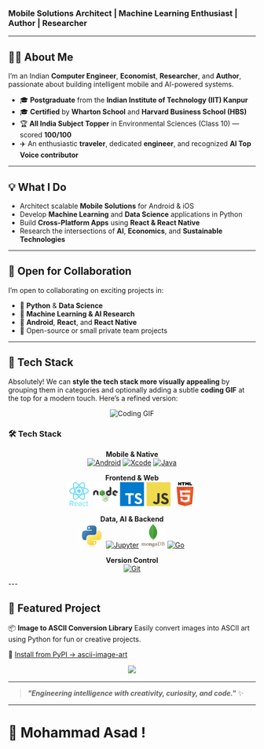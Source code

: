 ### Mobile Solutions Architect | Machine Learning Enthusiast | Author | Researcher

---

## 🧑‍💻 About Me

I’m an Indian **Computer Engineer**, **Economist**, **Researcher**, and **Author**, passionate about building intelligent mobile and AI-powered systems.

* 🎓 **Postgraduate** from the **Indian Institute of Technology (IIT) Kanpur**
* 🎓 **Certified** by **Wharton School** and **Harvard Business School (HBS)**
* 🏆 **All India Subject Topper** in Environmental Sciences (Class 10) — scored **100/100**
* ✈️ An enthusiastic **traveler**, dedicated **engineer**, and recognized **AI Top Voice contributor**

---

## 💡 What I Do

* Architect scalable **Mobile Solutions** for Android & iOS
* Develop **Machine Learning** and **Data Science** applications in Python
* Build **Cross-Platform Apps** using **React & React Native**
* Research the intersections of **AI**, **Economics**, and **Sustainable Technologies**

---

## 🤝 Open for Collaboration

I’m open to collaborating on exciting projects in:

* 🐍 **Python** & **Data Science**
* 🤖 **Machine Learning & AI Research**
* 📱 **Android**, **React**, and **React Native**
* 💼 Open-source or small private team projects

---

## 🧰 Tech Stack
Absolutely! We can **style the tech stack more visually appealing** by grouping them in categories and optionally adding a subtle **coding GIF** at the top for a modern touch. Here’s a refined version:

<p align="center">
  <img src="https://media.giphy.com/media/3o7aCVc9g7g4T2l8Jq/giphy.gif" width="100" alt="Coding GIF"/>
</p>

### 🛠️ Tech Stack

<p align="center">
  <b>Mobile & Native</b><br>
  <a href="https://developer.android.com/" target="_blank"><img src="https://cdn.jsdelivr.net/gh/devicons/devicon/icons/android/android-original-wordmark.svg" alt="Android" width="50" height="50"/></a>
  <a href="https://developer.apple.com/xcode/" target="_blank"><img src="https://cdn.jsdelivr.net/gh/devicons/devicon/icons/xcode/xcode-original.svg" alt="Xcode" width="50" height="50"/></a>
  <a href="https://www.java.com/" target="_blank"><img src="https://cdn.jsdelivr.net/gh/devicons/devicon/icons/java/java-original-wordmark.svg" alt="Java" width="50" height="50"/></a>
</p>

<p align="center">
  <b>Frontend & Web</b><br>
  <a href="https://reactjs.org/" target="_blank"><img src="https://raw.githubusercontent.com/devicons/devicon/master/icons/react/react-original-wordmark.svg" alt="React" width="50" height="50"/></a>
  <a href="https://nodejs.org/" target="_blank"><img src="https://raw.githubusercontent.com/devicons/devicon/master/icons/nodejs/nodejs-original-wordmark.svg" alt="Node.js" width="50" height="50"/></a>
  <a href="https://www.typescriptlang.org/" target="_blank"><img src="https://raw.githubusercontent.com/devicons/devicon/master/icons/typescript/typescript-original.svg" alt="TypeScript" width="50" height="50"/></a>
  <a href="https://developer.mozilla.org/en-US/docs/Web/JavaScript" target="_blank"><img src="https://raw.githubusercontent.com/devicons/devicon/master/icons/javascript/javascript-original.svg" alt="JavaScript" width="50" height="50"/></a>
  <a href="https://www.w3.org/html/" target="_blank"><img src="https://raw.githubusercontent.com/devicons/devicon/master/icons/html5/html5-original-wordmark.svg" alt="HTML5" width="50" height="50"/></a>
</p>

<p align="center">
  <b>Data, AI & Backend</b><br>
  <a href="https://www.python.org/" target="_blank"><img src="https://raw.githubusercontent.com/devicons/devicon/master/icons/python/python-original.svg" alt="Python" width="50" height="50"/></a>
  <a href="https://jupyter.org/" target="_blank"><img src="https://jupyter.org/assets/homepage/main-logo.svg" alt="Jupyter" width="50" height="50"/></a>
  <a href="https://www.mongodb.com/" target="_blank"><img src="https://raw.githubusercontent.com/devicons/devicon/master/icons/mongodb/mongodb-original-wordmark.svg" alt="MongoDB" width="50" height="50"/></a>
  <a href="https://go.dev/" target="_blank"><img src="https://cdn.jsdelivr.net/gh/devicons/devicon/icons/go/go-original-wordmark.svg" alt="Go" width="50" height="50"/></a>
</p>

<p align="center">
  <b>Version Control</b><br>
  <a href="https://git-scm.com/" target="_blank"><img src="https://github.githubassets.com/assets/GitHub-Mark-ea2971cee799.png" alt="Git" width="50" height="50"/></a>
</p>
---

## 🧩 Featured Project

📦 **Image to ASCII Conversion Library**
Easily convert images into ASCII art using Python for fun or creative projects.

🔗 [Install from PyPI → ascii-image-art](https://pypi.org/project/ascii-image-art/)

<p align="center">
  <img src="https://media.giphy.com/media/xTiIzJSKB4l7xTouE8/giphy.gif" width="200">
</p>

---

> ***"Engineering intelligence with creativity, curiosity, and code."*** ✨

---

# 👋 Mohammad Asad !

